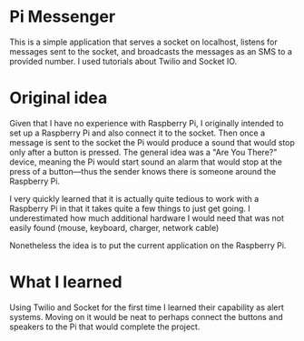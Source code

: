 # Pi Messenger

This is a simple application that serves a socket on localhost, listens
for messages sent to the socket, and broadcasts the messages as an SMS
to a provided number. I used tutorials about Twilio and Socket IO.

# Original idea
Given that I have no experience with Raspberry Pi, I originally intended 
to set up a Raspberry Pi and also connect it to the socket.
Then once a message is sent to the socket the Pi would produce a sound that would stop
only after a button is pressed. The general idea was a "Are You There?" device, meaning
the Pi would start sound an alarm that would stop at the press of a button—thus the sender
knows there is someone around the Raspberry Pi.

I very quickly learned that it is actually quite tedious to work with a Raspberry
Pi in that it takes quite a few things to just get going. I underestimated how much
additional hardware I would need that was not easily found (mouse, keyboard, charger, network cable)

Nonetheless the idea is to put the current application on the Raspberry Pi.

# What I learned
Using Twilio and Socket for the first time I learned their capability as alert systems.
Moving on it would be neat to perhaps connect the buttons and speakers to the Pi that would
complete the project.
